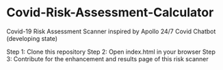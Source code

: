 # Covid-Risk-Assessment-Calculator
Covid-19 Risk Assessment Scanner inspired by Apollo 24/7 Covid Chatbot (developing state)

Step 1: Clone this repository
Step 2: Open index.html in your browser
Step 3: Contribute for the enhancement and results page of this risk scanner
